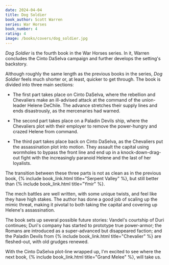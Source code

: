 ```yaml
---
date: 2024-04-04
title: Dog Soldier
book_author: Scott Warren
series: War Horses
book_number: 4
rating: 4
image: /books/covers/dog_soldier.jpg
---
```


<cite class="book-title">Dog Soldier</cite> is the fourth book in the War
Horses series. In it, Warren concludes the Cinto DaSelva campaign and further
develops the setting's backstory.

Although roughly the same length as the previous books in the series, <cite
class="book-title">Dog Soldier</cite> feels much shorter or, at least, quicker
to get through. The book is divided into three main sections:

- The first part takes place on Cinto DaSelva, where the rebellion and
  Chevaliers make an ill-advised attack at the command of the union-leader
  Helene DeChile. The advance stretches their supply lines and ends
  disastrously, as the mercenaries had warned.

- The second part takes place on a Paladin Devils ship, where the Chevaliers
  plot with their employer to remove the power-hungry and crazed Helene from
  command.

- The third part takes place back on Cinto DaSelva, as the Chevaliers put the
  assassination plot into motion. They assault the capital using wormholes to
  bypass the front line and end up in a knock-down-drag-out fight with the
  increasingly paranoid Helene and the last of her loyalists.

The transition between these three parts is not as clean as in the previous
book, {% include book_link.html title="Serpent Valley" %}, but still better
than {% include book_link.html title="Ymir" %}.

The mech battles are well written, with some unique twists, and feel like they
have high stakes. The author has done a good job of scaling up the mimic
threat, making it pivotal to both taking the capital and covering up Helene's
assassination.

The book sets up several possible future stories: Vandel's courtship of Duri
continues; Duri's company has started to prototype true power-armor; the
Romans are introduced as a super-advanced but disappeared faction; and the
Paladin Devils from {% include book_link.html title="Chevalier" %} are
fleshed-out, with old grudges renewed.

With the Cinto DaSelva plot-line wrapped up, I'm excited to see where the next
book, {% include book_link.html title="Grand Melee" %}, will take us.

